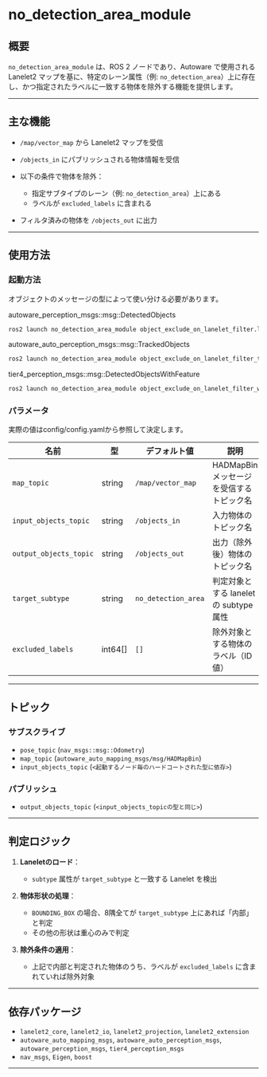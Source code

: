 # no_detection_area_module

## 概要

`no_detection_area_module` は、ROS 2 ノードであり、Autoware で使用される Lanelet2 マップを基に、特定のレーン属性（例: `no_detection_area`）上に存在し、かつ指定されたラベルに一致する物体を除外する機能を提供します。

---

## 主な機能

* `/map/vector_map` から Lanelet2 マップを受信
* `/objects_in` にパブリッシュされる物体情報を受信
* 以下の条件で物体を除外：

  * 指定サブタイプのレーン（例: `no_detection_area`）上にある
  * ラベルが `excluded_labels` に含まれる
* フィルタ済みの物体を `/objects_out` に出力

---

## 使用方法

### 起動方法

オブジェクトのメッセージの型によって使い分ける必要があります。

autoware_perception_msgs::msg::DetectedObjects

```bash
ros2 launch no_detection_area_module object_exclude_on_lanelet_filter.launch.py
```

autoware_auto_perception_msgs::msg::TrackedObjects

```bash
ros2 launch no_detection_area_module object_exclude_on_lanelet_filter_tracked.launch.py
```

tier4_perception_msgs::msg::DetectedObjectsWithFeature

```bash
ros2 launch no_detection_area_module object_exclude_on_lanelet_filter_withfeature.launch.py
```


### パラメータ

実際の値はconfig/config.yamlから参照して決定します。

| 名前                     | 型        | デフォルト値                     | 説明                           |
| ---------------------- | -------- | -------------------------- | ---------------------------- |
| `map_topic`            | string   | `/map/vector_map`          | HADMapBin メッセージを受信するトピック名    |
| `input_objects_topic`  | string   | `/objects_in`              | 入力物体のトピック名                   |
| `output_objects_topic` | string   | `/objects_out`             | 出力（除外後）物体のトピック名              |
| `target_subtype`       | string   | `no_detection_area`        | 判定対象とする lanelet の subtype 属性 |
| `excluded_labels`      | int64\[] | `[]`                       | 除外対象とする物体のラベル（ID値）           |

---

## トピック

### サブスクライブ

* `pose_topic` (`nav_msgs::msg::Odometry`)
* `map_topic` (`autoware_auto_mapping_msgs/msg/HADMapBin`)
* `input_objects_topic` (`<起動するノード毎のハードコートされた型に依存>`)

### パブリッシュ

* `output_objects_topic` (`<input_objects_topicの型と同じ>`)

---

## 判定ロジック

1. **Laneletのロード**：

   * `subtype` 属性が `target_subtype` と一致する Lanelet を検出
2. **物体形状の処理**：

   * `BOUNDING_BOX` の場合、8隅全てが `target_subtype` 上にあれば「内部」と判定
   * その他の形状は重心のみで判定
3. **除外条件の適用**：

   * 上記で内部と判定された物体のうち、ラベルが `excluded_labels` に含まれていれば除外対象

---

## 依存パッケージ

* `lanelet2_core`, `lanelet2_io`, `lanelet2_projection`, `lanelet2_extension`
* `autoware_auto_mapping_msgs`, `autoware_auto_perception_msgs`, `autoware_perception_msgs`, `tier4_perception_msgs`
* `nav_msgs`, `Eigen`, `boost`

---

